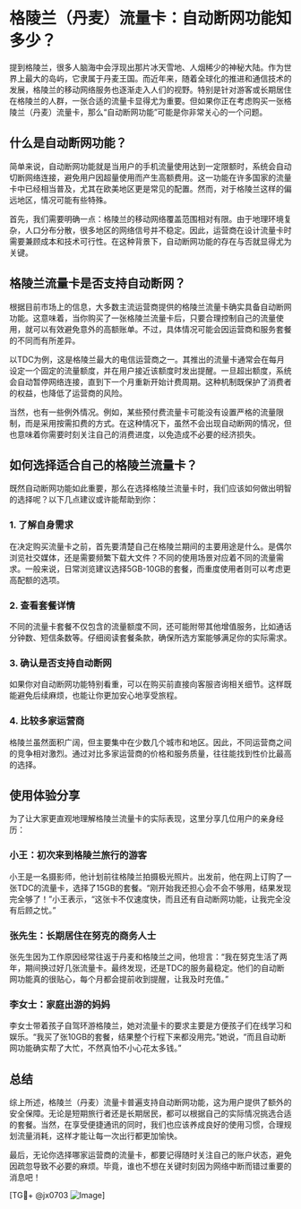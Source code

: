 # 格陵兰（丹麦）流量卡：自动断网功能知多少？

提到格陵兰，很多人脑海中会浮现出那片冰天雪地、人烟稀少的神秘大陆。作为世界上最大的岛屿，它隶属于丹麦王国。而近年来，随着全球化的推进和通信技术的发展，格陵兰的移动网络服务也逐渐走入人们的视野。特别是针对游客或长期居住在格陵兰的人群，一张合适的流量卡显得尤为重要。但如果你正在考虑购买一张格陵兰（丹麦）流量卡，那么“自动断网功能”可能是你非常关心的一个问题。

## 什么是自动断网功能？

简单来说，自动断网功能就是当用户的手机流量使用达到一定限额时，系统会自动切断网络连接，避免用户因超量使用而产生高额费用。这一功能在许多国家的流量卡中已经相当普及，尤其在欧美地区更是常见的配置。然而，对于格陵兰这样的偏远地区，情况可能有些特殊。

首先，我们需要明确一点：格陵兰的移动网络覆盖范围相对有限。由于地理环境复杂，人口分布分散，很多地区的网络信号并不稳定。因此，运营商在设计流量卡时需要兼顾成本和技术可行性。在这种背景下，自动断网功能的存在与否就显得尤为关键。

## 格陵兰流量卡是否支持自动断网？

根据目前市场上的信息，大多数主流运营商提供的格陵兰流量卡确实具备自动断网功能。这意味着，当你购买了一张格陵兰流量卡后，只要合理控制自己的流量使用，就可以有效避免意外的高额账单。不过，具体情况可能会因运营商和服务套餐的不同而有所差异。

以TDC为例，这是格陵兰最大的电信运营商之一。其推出的流量卡通常会在每月设定一个固定的流量额度，并在用户接近该额度时发出提醒。一旦超出额度，系统会自动暂停网络连接，直到下一个月重新开始计费周期。这种机制既保护了消费者的权益，也降低了运营商的风险。

当然，也有一些例外情况。例如，某些预付费流量卡可能没有设置严格的流量限制，而是采用按需扣费的方式。在这种情况下，虽然不会出现自动断网的情况，但也意味着你需要时刻关注自己的消费进度，以免造成不必要的经济损失。

## 如何选择适合自己的格陵兰流量卡？

既然自动断网功能如此重要，那么在选择格陵兰流量卡时，我们应该如何做出明智的选择呢？以下几点建议或许能帮助到你：

### 1. **了解自身需求**
   在决定购买流量卡之前，首先要清楚自己在格陵兰期间的主要用途是什么。是偶尔浏览社交媒体，还是需要频繁下载大文件？不同的使用场景对应着不同的流量需求。一般来说，日常浏览建议选择5GB-10GB的套餐，而重度使用者则可以考虑更高配额的选项。

### 2. **查看套餐详情**
   不同的流量卡套餐不仅包含的流量额度不同，还可能附带其他增值服务，比如通话分钟数、短信条数等。仔细阅读套餐条款，确保所选方案能够满足你的实际需求。

### 3. **确认是否支持自动断网**
   如果你对自动断网功能特别看重，可以在购买前直接向客服咨询相关细节。这样既能避免后续麻烦，也能让你更加安心地享受旅程。

### 4. **比较多家运营商**
   格陵兰虽然面积广阔，但主要集中在少数几个城市和地区。因此，不同运营商之间的竞争相对激烈。通过对比多家运营商的价格和服务质量，往往能找到性价比最高的选择。

## 使用体验分享

为了让大家更直观地理解格陵兰流量卡的实际表现，这里分享几位用户的亲身经历：

### 小王：初次来到格陵兰旅行的游客
小王是一名摄影师，他计划前往格陵兰拍摄极光照片。出发前，他在网上订购了一张TDC的流量卡，选择了15GB的套餐。“刚开始我还担心会不会不够用，结果发现完全够了！”小王表示，“这张卡不仅速度快，而且还有自动断网功能，让我完全没有后顾之忧。”

### 张先生：长期居住在努克的商务人士
张先生因为工作原因经常往返于丹麦和格陵兰之间，他坦言：“我在努克生活了两年，期间换过好几张流量卡。最终发现，还是TDC的服务最稳定。他们的自动断网功能真的很贴心，每个月都会提前收到提醒，让我及时充值。”

### 李女士：家庭出游的妈妈
李女士带着孩子自驾环游格陵兰，她对流量卡的要求主要是方便孩子们在线学习和娱乐。“我买了张10GB的套餐，结果整个行程下来都没用完。”她说，“而且自动断网功能确实帮了大忙，不然真怕不小心花太多钱。”

## 总结

综上所述，格陵兰（丹麦）流量卡普遍支持自动断网功能，这为用户提供了额外的安全保障。无论是短期旅行者还是长期居民，都可以根据自己的实际情况挑选合适的套餐。当然，在享受便捷通讯的同时，我们也应该养成良好的使用习惯，合理规划流量消耗，这样才能让每一次出行都更加愉快。

最后，无论你选择哪家运营商的流量卡，都要记得随时关注自己的账户状态，避免因疏忽导致不必要的麻烦。毕竟，谁也不想在关键时刻因为网络中断而错过重要的消息吧！

[TG💪+ @jx0703 ![Image](https://github.com/user-attachments/assets/dbca1d08-cadb-493c-b0ec-ad6f7a83f270)]